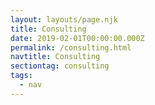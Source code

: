 ```yaml
---
layout: layouts/page.njk
title: Consulting
date: 2019-02-01T00:00:00.000Z
permalink: /consulting.html
navtitle: Consulting
sectiontag: consulting
tags:
  - nav
---
```

